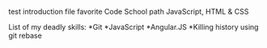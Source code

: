 test introduction file
favorite Code School path JavaScript, HTML & CSS

List of my deadly skills:
*Git
*JavaScript
*Angular.JS
*Killing history using git rebase


